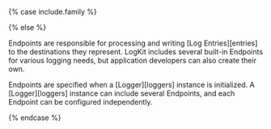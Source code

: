 {% case include.family %}

{% else %}


Endpoints are responsible for processing and writing [Log Entries][entries] to the destinations they represent. LogKit includes several built-in Endpoints for various logging needs, but application developers can also create their own.

Endpoints are specified when a [Logger][loggers] instance is initialized. A [Logger][loggers] instance can include several Endpoints, and each Endpoint can be configured independently.


{% endcase %}
